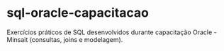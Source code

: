 # sql-oracle-capacitacao
Exercícios práticos de SQL desenvolvidos durante capacitação Oracle - Minsait (consultas, joins e modelagem).
